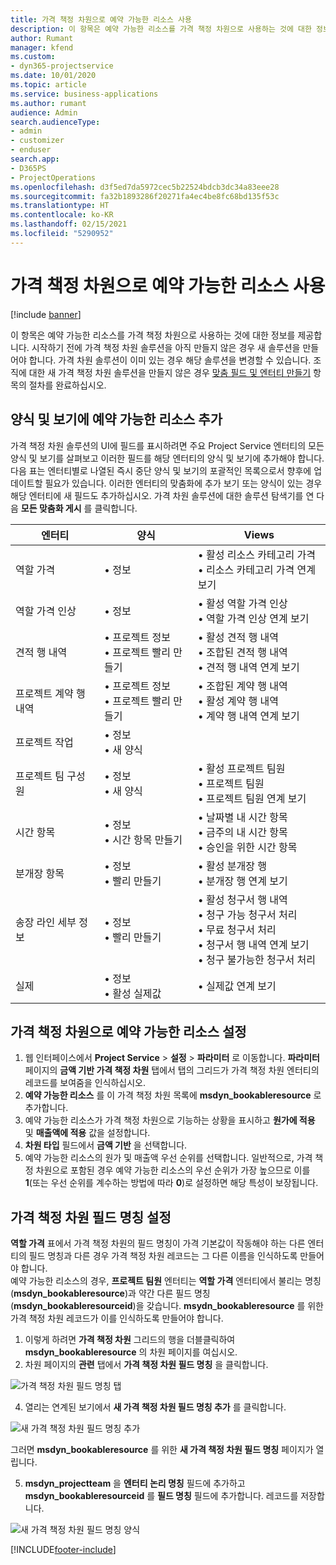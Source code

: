 ```yaml
---
title: 가격 책정 차원으로 예약 가능한 리소스 사용
description: 이 항목은 예약 가능한 리소스를 가격 책정 차원으로 사용하는 것에 대한 정보를 제공합니다.
author: Rumant
manager: kfend
ms.custom:
- dyn365-projectservice
ms.date: 10/01/2020
ms.topic: article
ms.service: business-applications
ms.author: rumant
audience: Admin
search.audienceType:
- admin
- customizer
- enduser
search.app:
- D365PS
- ProjectOperations
ms.openlocfilehash: d3f5ed7da5972cec5b22524bdcb3dc34a83eee28
ms.sourcegitcommit: fa32b1893286f20271fa4ec4be8fc68bd135f53c
ms.translationtype: HT
ms.contentlocale: ko-KR
ms.lasthandoff: 02/15/2021
ms.locfileid: "5290952"
---
```

# <a name="use-bookable-resource-as-a-pricing-dimension"></a>가격 책정 차원으로 예약 가능한 리소스 사용

[!include [banner](../includes/psa-now-project-operations.md)]

이 항목은 예약 가능한 리소스를 가격 책정 차원으로 사용하는 것에 대한 정보를 제공합니다. 시작하기 전에 가격 책정 차원 솔루션을 아직 만들지 않은 경우 새 솔루션을 만들어야 합니다. 가격 차원 솔루션이 이미 있는 경우 해당 솔루션을 변경할 수 있습니다. 조직에 대한 새 가격 책정 차원 솔루션을 만들지 않은 경우 [맞춤 필드 및 엔터티 만들기](create-custom-fields-entities.md) 항목의 절차를 완료하십시오.

## <a name="add-bookable-resource-to-forms-and-views"></a>양식 및 보기에 예약 가능한 리소스 추가
가격 책정 차원 솔루션의 UI에 필드를 표시하려면 주요 Project Service 엔터티의 모든 양식 및 보기를 살펴보고 이러한 필드를 해당 엔터티의 양식 및 보기에 추가해야 합니다.
다음 표는 엔터티별로 나열된 즉시 중단 양식 및 보기의 포괄적인 목록으로서 향후에 업데이트할 필요가 있습니다. 이러한 엔터티의 맞춤화에 추가 보기 또는 양식이 있는 경우 해당 엔터티에 새 필드도 추가하십시오.
가격 차원 솔루션에 대한 솔루션 탐색기를 연 다음 **모든 맞춤화 게시** 를 클릭합니다.


|   엔터티        | 양식   |Views        |
| ------------------------------|---------------------------------|----------------------------------|
|  역할 가격|• 정보 |• 활성 리소스 카테고리 가격<br> • 리소스 카테고리 가격 연계 보기|
|  역할 가격 인상|• 정보|• 활성 역할 가격 인상<br>• 역할 가격 인상 연계 보기|
|  견적 행 내역|• 프로젝트 정보<br>• 프로젝트 빨리 만들기|• 활성 견적 행 내역<br>• 조합된 견적 행 내역<br>• 견적 행 내역 연계 보기|
|  프로젝트 계약 행 내역|• 프로젝트 정보<br>• 프로젝트 빨리 만들기|• 조합된 계약 행 내역<br>• 활성 계약 행 내역<br>• 계약 행 내역 연계 보기|
|  프로젝트 작업|• 정보<br>• 새 양식||
|  프로젝트 팀 구성원|• 정보<br>• 새 양식|• 활성 프로젝트 팀원<br>• 프로젝트 팀원<br>• 프로젝트 팀원 연계 보기|
|  시간 항목|• 정보<br>• 시간 항목 만들기|• 날짜별 내 시간 항목<br>• 금주의 내 시간 항목<br>• 승인을 위한 시간 항목|
|  분개장 항목|• 정보<br>• 빨리 만들기|• 활성 분개장 행<br>• 분개장 행 연계 보기|
|  송장 라인 세부 정보|• 정보<br>• 빨리 만들기|• 활성 청구서 행 내역<br>• 청구 가능 청구서 처리<br>• 무료 청구서 처리<br>• 청구서 행 내역 연계 보기<br>• 청구 불가능한 청구서 처리|
|  실제|• 정보<br>• 활성 실제값|• 실제값 연계 보기|

## <a name="set-up-bookable-resource-as-a-pricing-dimension"></a>가격 책정 차원으로 예약 가능한 리소스 설정

1. 웹 인터페이스에서 **Project Service** > **설정** > **파라미터** 로 이동합니다. **파라미터** 페이지의 **금액 기반 가격 책정 차원** 탭에서 탭의 그리드가 가격 책정 차원 엔터티의 레코드를 보여줌을 인식하십시오. 
2. **예약 가능한 리소스** 를 이 가격 책정 차원 목록에 **msdyn_bookableresource** 로 추가합니다. 
3. 예약 가능한 리소스가 가격 책정 차원으로 기능하는 상황을 표시하고 **원가에 적용** 및 **매출액에 적용** 값을 설정합니다.
4. **차원 타입** 필드에서 **금액 기반** 을 선택합니다. 
5. 예약 가능한 리소스의 원가 및 매출액 우선 순위를 선택합니다. 일반적으로, 가격 책정 차원으로 포함된 경우 예약 가능한 리소스의 우선 순위가 가장 높으므로 이를 **1**(또는 우선 순위를 계수하는 방법에 따라 **0**)로 설정하면 해당 특성이 보장됩니다.

## <a name="set-up-pricing-dimension-field-names"></a>가격 책정 차원 필드 명칭 설정

**역할 가격** 표에서 가격 책정 차원의 필드 명칭이 가격 기본값이 작동해야 하는 다른 엔터티의 필드 명칭과 다른 경우 가격 책정 차원 레코드는 그 다른 이름을 인식하도록 만들어야 합니다.    
예약 가능한 리소스의 경우, **프로젝트 팀원** 엔터티는 **역할 가격** 엔터티에서 불리는 명칭 (**msdyn_bookableresource**)과 약간 다른 필드 명칭(**msdyn_bookableresourceid**)을 갖습니다. **msydn_bookableresource** 를 위한 가격 책정 차원 레코드가 이를 인식하도록 만들어야 합니다. 
1. 이렇게 하려면 **가격 책정 차원** 그리드의 행을 더블클릭하여 **msdyn_bookableresource** 의 차원 페이지를 여십시오.
2. 차원 페이지의 **관련** 탭에서 **가격 책정 차원 필드 명칭** 을 클릭합니다.

 ![가격 책정 차원 필드 명칭 탭](media/PD-fieldname.png)

4. 열리는 연계된 보기에서 **새 가격 책정 차원 필드 명칭 추가** 를 클릭합니다.

 ![새 가격 책정 차원 필드 명칭 추가](media/Add-NewPD-fieldname.png)


그러면 **msdyn_bookableresource** 를 위한 **새 가격 책정 차원 필드 명칭** 페이지가 열립니다. 

5. **msdyn_projectteam** 을 **엔터티 논리 명칭** 필드에 추가하고 **msdyn_bookableresourceid** 를 **필드 명칭** 필드에 추가합니다. 레코드를 저장합니다.

 ![새 가격 책정 차원 필드 명칭 양식](media/PD-fieldname-Added.png)


[!INCLUDE[footer-include](../includes/footer-banner.md)]
